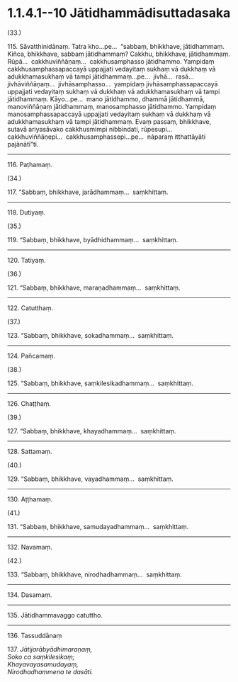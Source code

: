 

# 1.1.4.1--10 Jātidhammādisuttadasaka





(33.)

115\. Sāvatthinidānaṃ. Tatra kho…pe…  “sabbaṃ, bhikkhave, jātidhammaṃ. Kiñca, bhikkhave, sabbaṃ jātidhammaṃ? Cakkhu, bhikkhave, jātidhammaṃ. Rūpā…  cakkhuviññāṇaṃ…  cakkhusamphasso jātidhammo. Yampidaṃ cakkhusamphassapaccayā uppajjati vedayitaṃ sukhaṃ vā dukkhaṃ vā adukkhamasukhaṃ vā tampi jātidhammaṃ…pe…  jivhā…  rasā…  jivhāviññāṇaṃ…  jivhāsamphasso…  yampidaṃ jivhāsamphassapaccayā uppajjati vedayitaṃ sukhaṃ vā dukkhaṃ vā adukkhamasukhaṃ vā tampi jātidhammaṃ. Kāyo…pe…  mano jātidhammo, dhammā jātidhammā, manoviññāṇaṃ jātidhammaṃ, manosamphasso jātidhammo. Yampidaṃ manosamphassapaccayā uppajjati vedayitaṃ sukhaṃ vā dukkhaṃ vā adukkhamasukhaṃ vā tampi jātidhammaṃ. Evaṃ passaṃ, bhikkhave, sutavā ariyasāvako cakkhusmimpi nibbindati, rūpesupi…  cakkhuviññāṇepi…  cakkhusamphassepi…pe…  nāparaṃ itthattāyāti pajānātī”ti.

---

116\. Paṭhamaṃ.



(34.)

117\. “Sabbaṃ, bhikkhave, jarādhammaṃ…  saṃkhittaṃ.

---

118\. Dutiyaṃ.



(35.)

119\. “Sabbaṃ, bhikkhave, byādhidhammaṃ…  saṃkhittaṃ.

---

120\. Tatiyaṃ.



(36.)

121\. “Sabbaṃ, bhikkhave, maraṇadhammaṃ…  saṃkhittaṃ.

---

122\. Catutthaṃ.



(37.)

123\. “Sabbaṃ, bhikkhave, sokadhammaṃ…  saṃkhittaṃ.

---

124\. Pañcamaṃ.



(38.)

125\. “Sabbaṃ, bhikkhave, saṃkilesikadhammaṃ…  saṃkhittaṃ.

---

126\. Chaṭṭhaṃ.



(39.)

127\. “Sabbaṃ, bhikkhave, khayadhammaṃ…  saṃkhittaṃ.

---

128\. Sattamaṃ.



(40.)

129\. “Sabbaṃ, bhikkhave, vayadhammaṃ…  saṃkhittaṃ.

---

130\. Aṭṭhamaṃ.



(41.)

131\. “Sabbaṃ, bhikkhave, samudayadhammaṃ…  saṃkhittaṃ.

---

132\. Navamaṃ.



(42.)

133\. “Sabbaṃ, bhikkhave, nirodhadhammaṃ…  saṃkhittaṃ.

---

134\. Dasamaṃ.



---

135\. Jātidhammavaggo catuttho.



---

136\. Tassuddānaṃ



137\. _Jātijarābyādhimaraṇaṃ,_  
_Soko ca saṃkilesikaṃ;_  
_Khayavayasamudayaṃ,_  
_Nirodhadhammena te dasāti._  




